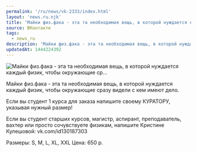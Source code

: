 ```yaml
---
permalink: '/ru/news/vk-2333/index.html'
layout: 'news.ru.njk'
title: 'Майки физ.фака - эта та необходимая вещь, в которой нуждается каждый физик, чтобы окружающие ср…'
source: ВКонтакте
tags:
  - news_ru
description: 'Майки физ.фака - эта та необходимая вещь, в которой нуждается каждый физик, чтобы окружающие ср…'
updatedAt: 1444224392
---
```

![Майки физ.фака - эта та необходимая вещь, в которой нуждается каждый физик, чтобы окружающие ср…](https://sun9-11.userapi.com/impf/c628325/v628325484/206f2/OC3nTE2QaXU.jpg?size=1280x853&quality=96&sign=d070e89b77bde524baaab1917f9b05d7&c_uniq_tag=-RH8vVT1jrU8PzneUw-SRjTZ7sCZ6VS_mG2F2Dr2ACM&type=album)

Майки физ.фака - эта та необходимая вещь, в которой нуждается каждый физик, чтобы окружающие сразу видели с кем имеют дело.

Если вы студент 1 курса для заказа напишите своему КУРАТОРУ, указывая нужный размер!

Если вы студент старших курсов, магистр, аспирант, преподаватель, вахтер или просто сочувствуете физикам, напишите Кристине Кулешовой: vk.com/id130187303

Размеры: S, M, L, XL, XXL
Цена: 650 р.
